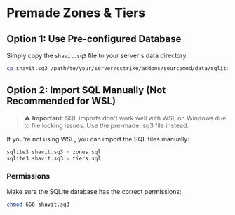 # Premade Zones & Tiers

## Option 1: Use Pre-configured Database

Simply copy the `shavit.sq3` file to your server's data directory:

```bash
cp shavit.sq3 /path/to/your/server/cstrike/addons/sourcemod/data/sqlite/
```

## Option 2: Import SQL Manually (Not Recommended for WSL)

> ⚠️ **Important**: SQL imports don't work well with WSL on Windows due to file locking issues. Use the pre-made .sq3 file instead.

If you're not using WSL, you can import the SQL files manually:

```bash
sqlite3 shavit.sq3 < zones.sql
sqlite3 shavit.sq3 < tiers.sql
```

### Permissions

Make sure the SQLite database has the correct permissions:

```bash
chmod 666 shavit.sq3
```
